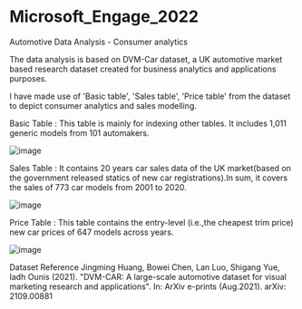 # Microsoft_Engage_2022

Automotive Data Analysis - Consumer analytics

The data analysis is based on DVM-Car dataset, a UK automotive market based research dataset created for business analytics and applications purposes.

I have made use of 'Basic table', 'Sales table', 'Price table' from the dataset to depict consumer analytics and sales modelling.

Basic Table : This table is mainly for indexing other tables. It includes 1,011 generic models from 101 automakers.

![image](https://user-images.githubusercontent.com/55143211/170870185-b744cd16-db95-4bd7-9e05-685812cac783.png)

Sales Table : It contains 20 years car sales data of the UK market(based on the government released statics of new car registrations).In sum, it covers the sales of 773 car models from 2001 to 2020.


![image](https://user-images.githubusercontent.com/55143211/170870229-f972634d-a019-40ce-a794-59939934e74e.png)

Price Table : This table contains the entry-level (i.e.,the cheapest trim price) new car prices of 647 models across years.


![image](https://user-images.githubusercontent.com/55143211/170870275-bee3284e-c2eb-4ae0-93d0-90ed79f7cde1.png)


Dataset Reference
Jingming Huang, Bowei Chen, Lan Luo, Shigang Yue, Iadh Ounis (2021). "DVM-CAR: A large-scale automotive dataset for visual marketing research and applications". In: ArXiv e-prints (Aug.2021). arXiv: 2109.00881
